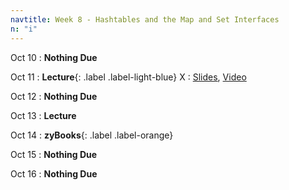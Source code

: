 ```yaml
---
navtitle: Week 8 - Hashtables and the Map and Set Interfaces
n: "i"
---
```


Oct 10
: **Nothing Due**

Oct 11
: **Lecture**{: .label .label-light-blue} X
    : [Slides](), [Video]()

Oct 12
: **Nothing Due**

Oct 13
: **Lecture**

Oct 14
: **zyBooks**{: .label .label-orange} 

Oct 15
: **Nothing Due**

Oct 16
: **Nothing Due**

